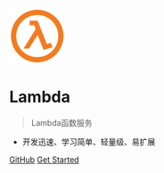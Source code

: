 <img src="static/images/lambda-logo.png" width="100" >

# Lambda

> Lambda函数服务

- 开发迅速、学习简单、轻量级、易扩展

[GitHub](https://github.com/zhouzhipeng/lambda-web)
[Get Started](articles/quickstart.md)